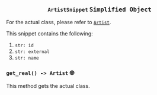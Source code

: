 <h3 align="center"><code>ArtistSnippet</code> <kbd>Simplified Object</kbd></h3>

For the actual class, please refer to [`Artist`](https://github.com/creuserr/crespot/tree/main/docs/single/artist.md).

This snippet contains the following:
1. `str: id`
2. `str: external`
3. `str: name`

### `get_real() -> Artist` <kbd>:globe_with_meridians:</kbd>
This method gets the actual class.

<img src="https://komarev.com/ghpvc/?username=creuserr" alt="" width="0"></img>
